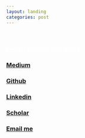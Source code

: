 ```yaml
---
layout: landing
categories: post
---
```

<br>
<h3><a style = "color:white" href = "{{ "deeplearning.html"| absolute_url  }}">Deep Learning and Blogs</a></h3> 
<h3><a href = "https://msubhaditya.medium.com/">Medium</a></h3>
<h3><a href = "https://github.com/SubhadityaMukherjee/">Github</a></h3>
<h3><a href = "https://www.linkedin.com/in/subhaditya-mukherjee-a36883100/">Linkedin</a></h3>
<h3><a href = "https://scholar.google.com/scholar?q=subhaditya%20mukherjee">Scholar</a></h3>
<h3><a href = "mailto: msubhaditya@gmail.com">Email me</a></h3>

